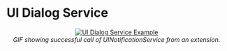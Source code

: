 # UI Dialog Service

<div style="text-align: center;">
  <a href="/assets/img/dialog-example.gif">
    <img src="/assets/img/dialog-example.gif" alt="UI Dialog Service Example" style="margin: 0 auto; max-width: 500px;" />
  </a>
  <div><i>GIF showing successful call of UINotificationService from an extension.</i></div>
</div>
